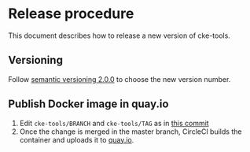Release procedure
=================

This document describes how to release a new version of cke-tools.

Versioning
----------

Follow [semantic versioning 2.0.0][semver] to choose the new version number.

Publish Docker image in quay.io
-------------------------------

1. Edit `cke-tools/BRANCH` and `cke-tools/TAG` as in [this commit](https://github.com/cybozu/neco-containers/commit/463415b0430d03e822a3405662ccef3d18bfd213)
2. Once the change is merged in the master branch, CircleCI builds the container and uploads it to [quay.io](https://quay.io/cybozu/cke-tools).

[semver]: https://semver.org/spec/v2.0.0.html
[example]: https://github.com/cybozu-go/etcdpasswd/commit/77d95384ac6c97e7f48281eaf23cb94f68867f79
[CircleCI]: https://circleci.com/gh/cybozu-go/etcdpasswd
